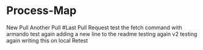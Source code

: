 # Process-Map
New  Pull
Another Pull
#Last Pull Request
test the fetch command with armando
test again
adding a new line to the readme
testing again v2
testing again
writing this on local
Retest

